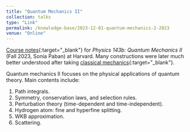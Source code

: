 ```yaml
---
title: "Quantum Mechanics II"
collection: talks
type: "Link"
permalink: /knowledge-base/2023-12-01-quantum-mechanics-2-2023
venue: "Online"
---
```


[Course notes](https://nlyu1.github.io/files/Phy143b-Notes.pdf){:target="_blank"} for *Physics 143b: Quantum Mechanics II* (Fall 2023, Sonia Paban) at Harvard. Many constructions were 
later much better understood after taking [classical mechanics](https://nlyu1.github.io/knowledge-base/2024-01-02-classical-mechanics-2024){:target="_blank"}. 

Quantum mechanics II focuses on the physical applications of 
quantum theory. Main contents include: 

1. Path integrals. 
2. Symmetry, conservation laws, and selection rules. 
3. Perturbation theory (time-dependent and time-independent). 
4. Hydrogen atom: fine and hyperfine splitting. 
5. WKB approximation. 
6. Scattering. 
